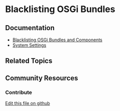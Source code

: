 # Blacklisting OSGi Bundles

## Documentation

* [Blacklisting OSGi Bundles and Components](https://portal.liferay.dev/docs/7-2/user/-/knowledge_base/u/blacklisting-osgi-bundles-and-components)
* [System Settings](https://portal.liferay.dev/docs/7-2/user/-/knowledge_base/u/system-settings)

## Related Topics


## Community Resources


### Contribute

[Edit this file on github](https://github.com/olafk/controlpanel-documentation-docs/blob/master/md/72en/com_liferay_configuration_admin_web_portlet_SystemSettingsPortlet/com.liferay.portal.bundle.blacklist.internal.BundleBlacklistConfiguration.md)
